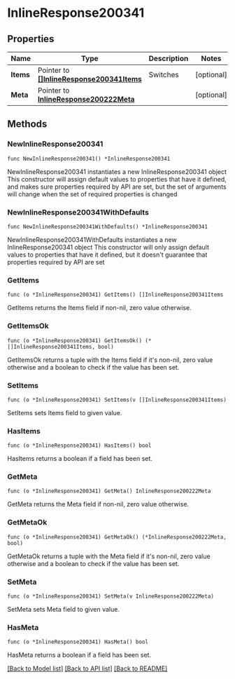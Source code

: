 # InlineResponse200341

## Properties

Name | Type | Description | Notes
------------ | ------------- | ------------- | -------------
**Items** | Pointer to [**[]InlineResponse200341Items**](InlineResponse200341Items.md) | Switches | [optional] 
**Meta** | Pointer to [**InlineResponse200222Meta**](InlineResponse200222Meta.md) |  | [optional] 

## Methods

### NewInlineResponse200341

`func NewInlineResponse200341() *InlineResponse200341`

NewInlineResponse200341 instantiates a new InlineResponse200341 object
This constructor will assign default values to properties that have it defined,
and makes sure properties required by API are set, but the set of arguments
will change when the set of required properties is changed

### NewInlineResponse200341WithDefaults

`func NewInlineResponse200341WithDefaults() *InlineResponse200341`

NewInlineResponse200341WithDefaults instantiates a new InlineResponse200341 object
This constructor will only assign default values to properties that have it defined,
but it doesn't guarantee that properties required by API are set

### GetItems

`func (o *InlineResponse200341) GetItems() []InlineResponse200341Items`

GetItems returns the Items field if non-nil, zero value otherwise.

### GetItemsOk

`func (o *InlineResponse200341) GetItemsOk() (*[]InlineResponse200341Items, bool)`

GetItemsOk returns a tuple with the Items field if it's non-nil, zero value otherwise
and a boolean to check if the value has been set.

### SetItems

`func (o *InlineResponse200341) SetItems(v []InlineResponse200341Items)`

SetItems sets Items field to given value.

### HasItems

`func (o *InlineResponse200341) HasItems() bool`

HasItems returns a boolean if a field has been set.

### GetMeta

`func (o *InlineResponse200341) GetMeta() InlineResponse200222Meta`

GetMeta returns the Meta field if non-nil, zero value otherwise.

### GetMetaOk

`func (o *InlineResponse200341) GetMetaOk() (*InlineResponse200222Meta, bool)`

GetMetaOk returns a tuple with the Meta field if it's non-nil, zero value otherwise
and a boolean to check if the value has been set.

### SetMeta

`func (o *InlineResponse200341) SetMeta(v InlineResponse200222Meta)`

SetMeta sets Meta field to given value.

### HasMeta

`func (o *InlineResponse200341) HasMeta() bool`

HasMeta returns a boolean if a field has been set.


[[Back to Model list]](../README.md#documentation-for-models) [[Back to API list]](../README.md#documentation-for-api-endpoints) [[Back to README]](../README.md)


